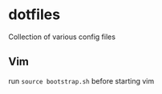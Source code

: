 dotfiles
========

Collection of various config files

## Vim

run ```source bootstrap.sh``` before starting vim
